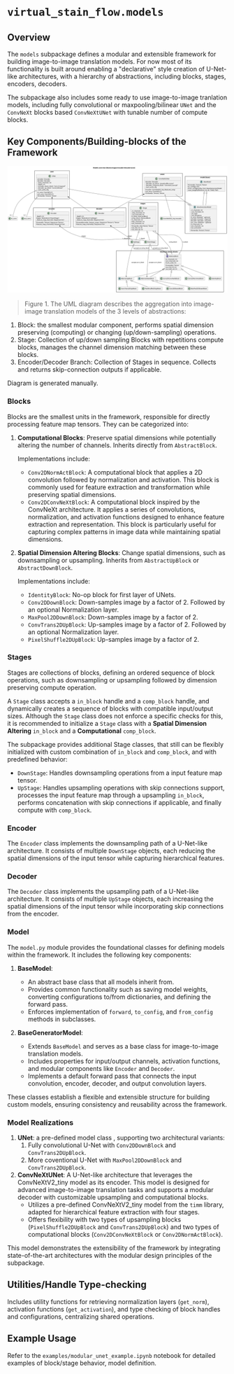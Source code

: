 # `virtual_stain_flow.models`

## Overview

The `models` subpackage defines a modular and extensible framework for building image-to-image translation models. 
For now most of its functionality is built around enabling a "declarative" style creation of U-Net-like architectures, 
with a hierarchy of abstractions, including blocks, stages, encoders, decoders.

The subpackage also includes some ready to use image-to-image tranlation models,
including fully convolutional or maxpooling/bilinear `UNet` and the `ConvNeXt` blocks based `ConvNeXtUNet` with tunable number of compute blocks. 

## Key Components/Building-blocks of the Framework

![UML Diagram](assets/uml/all_models/all_models.svg)
> Figure 1. The UML diagram describes the aggregation into image-image translation models of the 3 levels of abstractions:
1. Block: the smallest modular component, performs spatial dimension preserving (computing) or changing (up/down-sampling) operations.
2. Stage: Collection of up/down sampling Blocks with repetitions compute blocks, manages the channel dimension matching between these blocks. 
3. Encoder/Decoder Branch: Collection of Stages in sequence. Collects and returns skip-connection outputs if applicable.

Diagram is generated manually.

### Blocks
Blocks are the smallest units in the framework, responsible for directly processing feature map tensors. They can be categorized into:

1. **Computational Blocks**: Preserve spatial dimensions while potentially altering the number of channels. Inherits directly from `AbstractBlock`.

    Implementations include:
    - `Conv2DNormActBlock`: A computational block that applies a 2D convolution followed by normalization and activation. 
    This block is commonly used for feature extraction and transformation while preserving spatial dimensions.   
    - `Conv2DConvNeXtBlock`: A computational block inspired by the ConvNeXt architecture. 
    It applies a series of convolutions, normalization, and activation functions designed to enhance feature extraction and representation. 
    This block is particularly useful for capturing complex patterns in image data while maintaining spatial dimensions.

2. **Spatial Dimension Altering Blocks**: Change spatial dimensions, such as downsampling or upsampling. 
Inherits from `AbstractUpBlock` or `AbstractDownBlock`.

    Implementations include:
    - `IdentityBlock`: No-op block for first layer of UNets.
    - `Conv2DDownBlock`: Down-samples image by a factor of 2. Followed by an optional Normalization layer.
    - `MaxPool2DDownBlock`: Down-samples image by a factor of 2.
    - `ConvTrans2DUpBlock`: Up-samples image by a factor of 2. Followed by an optional Normalization layer.
    - `PixelShuffle2DUpBlock`: Up-samples image by a factor of 2. 

### Stages
Stages are collections of blocks, defining an ordered sequence of block operations, such as downsampling or upsampling followed by dimension preserving compute operation. 

A `Stage` class accepts a `in_block` handle and a `comp_block` handle, 
and dynamically creates a sequence of blocks with compatible input/output sizes. 
Although the `Stage` class does not enforce a specific checks for this,
it is recommended to initialize a `Stage` class with a **Spatial Dimension Altering** `in_block` and a **Computational** `comp_block`.

The subpackage provides additional Stage classes, that still can be flexibly initialized with custom combination of `in_block` and `comp_block`, and with predefined behavior:
- `DownStage`: Handles downsampling operations from a input feature map tensor.
- `UpStage`: Handles upsampling operations with skip connections support,
processes the input feature map through a upsampling `in_block`, performs concatenation with skip connections if applicable, and finally compute with `comp_block`. 

### Encoder
The `Encoder` class implements the downsampling path of a U-Net-like architecture. 
It consists of multiple `DownStage` objects, each reducing the spatial dimensions of the input tensor while capturing hierarchical features.

### Decoder
The `Decoder` class implements the upsampling path of a U-Net-like architecture. 
It consists of multiple `UpStage` objects, each increasing the spatial dimensions of the input tensor while incorporating skip connections from the encoder.

### Model
The `model.py` module provides the foundational classes for defining models within the framework. It includes the following key components:

1. **BaseModel**: 
    - An abstract base class that all models inherit from.
    - Provides common functionality such as saving model weights, converting configurations to/from dictionaries, and defining the forward pass.
    - Enforces implementation of `forward`, `to_config`, and `from_config` methods in subclasses.

2. **BaseGeneratorModel**:
    - Extends `BaseModel` and serves as a base class for image-to-image translation models.
    - Includes properties for input/output channels, activation functions, and modular components like `Encoder` and `Decoder`.
    - Implements a default forward pass that connects the input convolution, encoder, decoder, and output convolution layers.

These classes establish a flexible and extensible structure for building custom models, ensuring consistency and reusability across the framework.

### Model Realizations

1. **UNet**: a pre-defined model class , supporting two architectural variants:
    1. Fully convolutional U-Net with `Conv2DDownBlock` and `ConvTrans2DUpBlock`.
    2. More coventional U-Net with `MaxPool2DDownBlock` and `ConvTrans2DUpBlock`.
2. **ConvNeXtUNet**: A U-Net-like architecture that leverages the ConvNeXtV2_tiny model as its encoder. This model is designed for advanced image-to-image translation tasks and supports a modular decoder with customizable upsampling and computational blocks. 
    - Utilizes a pre-defined ConvNeXtV2_tiny model from the `timm` library, adapted for hierarchical feature extraction with four stages.
    - Offers flexibility with two types of upsampling blocks (`PixelShuffle2DUpBlock` and `ConvTrans2DUpBlock`) and two types of computational blocks (`Conv2DConvNeXtBlock` or `Conv2DNormActBlock`).

This model demonstrates the extensibility of the framework by integrating state-of-the-art architectures with the modular design principles of the subpackage.

## Utilities/Handle Type-checking
Includes utility functions for retrieving normalization layers (`get_norm`), 
activation functions (`get_activation`), and type checking of block handles and configurations, centralizing shared operations.

## Example Usage
Refer to the `examples/modular_unet_example.ipynb` notebook for detailed examples of block/stage behavior, model definition. 

